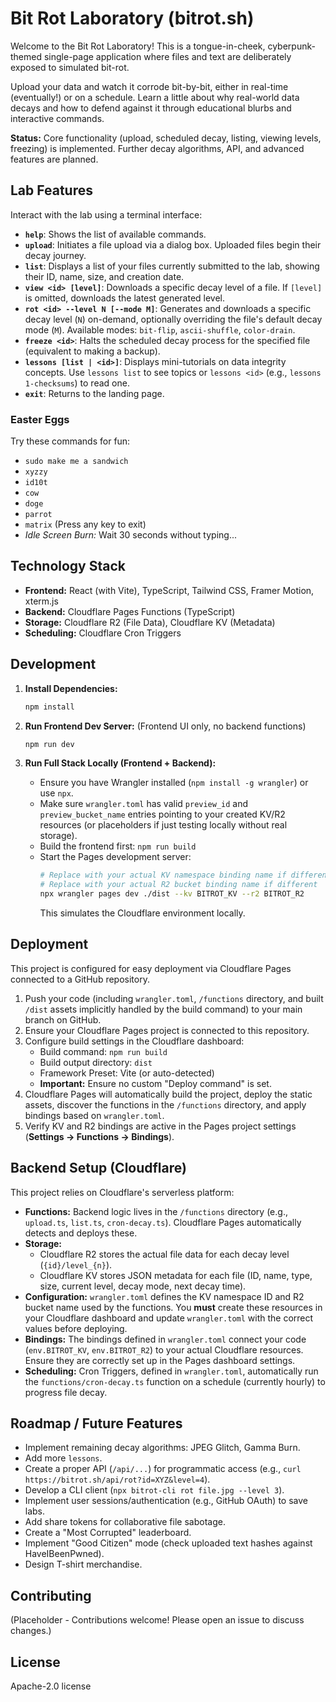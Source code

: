# Bit Rot Laboratory (bitrot.sh)

Welcome to the Bit Rot Laboratory! This is a tongue-in-cheek, cyberpunk-themed single-page application where files and text are deliberately exposed to simulated bit-rot.

Upload your data and watch it corrode bit-by-bit, either in real-time (eventually!) or on a schedule. Learn a little about why real-world data decays and how to defend against it through educational blurbs and interactive commands.

**Status:** Core functionality (upload, scheduled decay, listing, viewing levels, freezing) is implemented. Further decay algorithms, API, and advanced features are planned.

## Lab Features

Interact with the lab using a terminal interface:

*   **`help`**: Shows the list of available commands.
*   **`upload`**: Initiates a file upload via a dialog box. Uploaded files begin their decay journey.
*   **`list`**: Displays a list of your files currently submitted to the lab, showing their ID, name, size, and creation date.
*   **`view <id> [level]`**: Downloads a specific decay level of a file. If `[level]` is omitted, downloads the latest generated level.
*   **`rot <id> --level N [--mode M]`**: Generates and downloads a specific decay level (`N`) on-demand, optionally overriding the file's default decay mode (`M`). Available modes: `bit-flip`, `ascii-shuffle`, `color-drain`.
*   **`freeze <id>`**: Halts the scheduled decay process for the specified file (equivalent to making a backup).
*   **`lessons [list | <id>]`**: Displays mini-tutorials on data integrity concepts. Use `lessons list` to see topics or `lessons <id>` (e.g., `lessons 1-checksums`) to read one.
*   **`exit`**: Returns to the landing page.

### Easter Eggs

Try these commands for fun:

*   `sudo make me a sandwich`
*   `xyzzy`
*   `id10t`
*   `cow`
*   `doge`
*   `parrot`
*   `matrix` (Press any key to exit)
*   *Idle Screen Burn:* Wait 30 seconds without typing...

## Technology Stack

*   **Frontend:** React (with Vite), TypeScript, Tailwind CSS, Framer Motion, xterm.js
*   **Backend:** Cloudflare Pages Functions (TypeScript)
*   **Storage:** Cloudflare R2 (File Data), Cloudflare KV (Metadata)
*   **Scheduling:** Cloudflare Cron Triggers

## Development

1.  **Install Dependencies:**
    ```bash
    npm install
    ```

2.  **Run Frontend Dev Server:** (Frontend UI only, no backend functions)
    ```bash
    npm run dev
    ```

3.  **Run Full Stack Locally (Frontend + Backend):**
    *   Ensure you have Wrangler installed (`npm install -g wrangler`) or use `npx`.
    *   Make sure `wrangler.toml` has valid `preview_id` and `preview_bucket_name` entries pointing to your created KV/R2 resources (or placeholders if just testing locally without real storage).
    *   Build the frontend first: `npm run build`
    *   Start the Pages development server:
        ```bash
        # Replace with your actual KV namespace binding name if different
        # Replace with your actual R2 bucket binding name if different
        npx wrangler pages dev ./dist --kv BITROT_KV --r2 BITROT_R2 
        ```
        This simulates the Cloudflare environment locally.

## Deployment

This project is configured for easy deployment via Cloudflare Pages connected to a GitHub repository.

1.  Push your code (including `wrangler.toml`, `/functions` directory, and built `/dist` assets implicitly handled by the build command) to your main branch on GitHub.
2.  Ensure your Cloudflare Pages project is connected to this repository.
3.  Configure build settings in the Cloudflare dashboard:
    *   Build command: `npm run build`
    *   Build output directory: `dist`
    *   Framework Preset: Vite (or auto-detected)
    *   **Important:** Ensure no custom "Deploy command" is set.
4.  Cloudflare Pages will automatically build the project, deploy the static assets, discover the functions in the `/functions` directory, and apply bindings based on `wrangler.toml`.
5.  Verify KV and R2 bindings are active in the Pages project settings (**Settings -> Functions -> Bindings**).

## Backend Setup (Cloudflare)

This project relies on Cloudflare's serverless platform:

*   **Functions:** Backend logic lives in the `/functions` directory (e.g., `upload.ts`, `list.ts`, `cron-decay.ts`). Cloudflare Pages automatically detects and deploys these.
*   **Storage:**
    *   Cloudflare R2 stores the actual file data for each decay level (`{id}/level_{n}`).
    *   Cloudflare KV stores JSON metadata for each file (ID, name, type, size, current level, decay mode, next decay time).
*   **Configuration:** `wrangler.toml` defines the KV namespace ID and R2 bucket name used by the functions. You **must** create these resources in your Cloudflare dashboard and update `wrangler.toml` with the correct values before deploying.
*   **Bindings:** The bindings defined in `wrangler.toml` connect your code (`env.BITROT_KV`, `env.BITROT_R2`) to your actual Cloudflare resources. Ensure they are correctly set up in the Pages dashboard settings.
*   **Scheduling:** Cron Triggers, defined in `wrangler.toml`, automatically run the `functions/cron-decay.ts` function on a schedule (currently hourly) to progress file decay.

## Roadmap / Future Features

*   Implement remaining decay algorithms: JPEG Glitch, Gamma Burn.
*   Add more `lessons`.
*   Create a proper API (`/api/...`) for programmatic access (e.g., `curl https://bitrot.sh/api/rot?id=XYZ&level=4`).
*   Develop a CLI client (`npx bitrot-cli rot file.jpg --level 3`).
*   Implement user sessions/authentication (e.g., GitHub OAuth) to save labs.
*   Add share tokens for collaborative file sabotage.
*   Create a "Most Corrupted" leaderboard.
*   Implement "Good Citizen" mode (check uploaded text hashes against HaveIBeenPwned).
*   Design T-shirt merchandise.

## Contributing

(Placeholder - Contributions welcome! Please open an issue to discuss changes.)

## License

Apache-2.0 license 